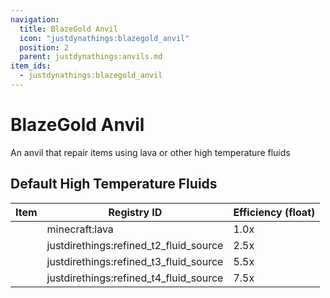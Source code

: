 ```yaml
---
navigation:
  title: BlazeGold Anvil
  icon: "justdynathings:blazegold_anvil"
  position: 2
  parent: justdynathings:anvils.md
item_ids:
  - justdynathings:blazegold_anvil
---
```


# BlazeGold Anvil

An anvil that repair items using lava or other high temperature fluids

<BlockImage id="justdynathings:blazegold_anvil" scale="4.0"/>

<RecipeFor id="justdynathings:blazegold_anvil" />

## Default High Temperature Fluids

| Item                                                                     | Registry ID                            | Efficiency (float) |
| ------------------------------------------------------------------------ | -------------------------------------- | ------------------ |
| <ItemImage id= "minecraft:lava_bucket"            scale="0.75" />        | minecraft:lava                         | 1.0x               |
| <ItemImage id="justdirethings:refined_t2_fluid_bucket"  scale="0.75" />  | justdirethings:refined_t2_fluid_source | 2.5x               |
| <ItemImage id= "justdirethings:refined_t3_fluid_bucket"  scale="0.75" /> | justdirethings:refined_t3_fluid_source | 5.5x               |
| <ItemImage id= "justdirethings:refined_t4_fluid_bucket"  scale="0.75" /> | justdirethings:refined_t4_fluid_source | 7.5x               |
